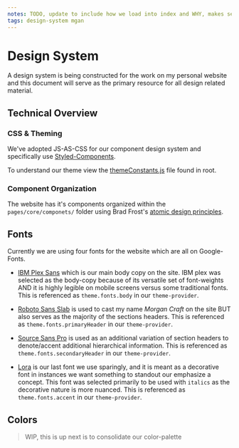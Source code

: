 ```yaml
---
notes: TODO, update to include how we load into index and WHY, makes sense once we add storybook
tags: design-system mgan
---
```


# Design System

A design system is being constructed for the work on my personal website and this document will serve as the primary resource for all design related material.

## Technical Overview

### CSS & Theming

We've adopted JS-AS-CSS for our component design system and specifically use [Styled-Components](https://styled-components.com/).

To understand our theme view the [themeConstants.js](https://github.com/mgan59/mgan-personal-site/blob/main/themeConstants.js) file found in root.  

### Component Organization

The website has it's components organized within the `pages/core/componets/` folder using Brad Frost's [atomic design principles](https://bradfrost.com/blog/post/atomic-web-design/).

## Fonts

Currently we are using four fonts for the website which are all on Google-Fonts.

- [IBM Plex Sans](https://fonts.google.com/specimen/IBM+Plex+Sans) which is our main body copy on the site.  IBM plex was selected as the body-copy because of its versatile set of font-weights AND it is highly legible on mobile screens versus some traditional fonts.  This is referenced as `theme.fonts.body` in our `theme-provider`.

- [Roboto Sans Slab](https://fonts.google.com/specimen/Roboto+Slab) is used to cast my name _Morgan Craft_ on the site BUT also serves as the majority of the sections headers.  This is referenced as `theme.fonts.primaryHeader` in our `theme-provider`.  

- [Source Sans Pro](https://fonts.google.com/specimen/Source+Sans+Pro) is used as an additional variation of section headers to denote/accent additional hierarchical information.  This is referenced as `theme.fonts.secondaryHeader` in our `theme-provider`.

- [Lora](https://fonts.google.com/specimen/Lora) is our last font we use sparingly, and it is meant as a decorative font in instances we want something to standout our emphasize a concept.  This font was selected primarily to be used with `italics` as the decorative nature is more nuanced.  This is referenced as `theme.fonts.accent` in our `theme-provider`.

## Colors

> WIP, this is up next is to consolidate our color-palette